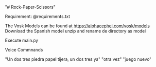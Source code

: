 "# Rock-Paper-Scissors" 

Requirement: @requirements.txt

The Vosk Models can be found at
https://alphacephei.com/vosk/models
Download the Spanish model unzip and rename de directory as model

Execute main.py

Voice Commnands

"Un dos tres piedra papel tijera, un dos tres ya"
"otra vez"
"juego nuevo"
